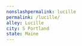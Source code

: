 ```yaml
---
﻿nonslashpermalink: lucille
permalink: /lucille/
alley: Lucille
city: S Portland
state: Maine
---
```

